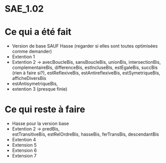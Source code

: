 # SAE_1.02

# Ce qui a été fait

- Version de base SAUF Hasse (regarder si elles sont toutes optimisées comme demander)
- Extention 1
- Extention 2 -> avecBoucleBis, sansBoucleBis, unionBis, intersectionBis,
complementaireBis, differenceBis, estIncluseBis, estEgaleBis, 
succBis (rien à faire si?),
estReflexiveBis, estAntireflexiveBis, estSymetriqueBis, afficheDiversBis
- estAntisymetriqueBis,
- extention 3 (presque finie)

# Ce qui reste à faire

- Hasse pour la version base
- Extention 2 ->  predBis,   
estTransitiveBis, estRelOrdreBis, hasseBis, ferTransBis, descendantBis
- Extention 4
- Extension 5
- Extension 6
- Extension 7
